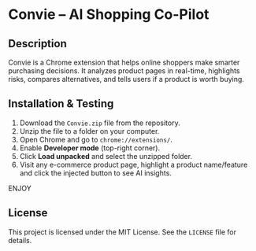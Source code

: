 # Convie – AI Shopping Co-Pilot

## Description
Convie is a Chrome extension that helps online shoppers make smarter purchasing decisions. It analyzes product pages in real-time, highlights risks, compares alternatives, and tells users if a product is worth buying.

## Installation & Testing

1. Download the `Convie.zip` file from the repository.
2. Unzip the file to a folder on your computer.
3. Open Chrome and go to `chrome://extensions/`.
4. Enable **Developer mode** (top-right corner).
5. Click **Load unpacked** and select the unzipped folder.
6. Visit any e-commerce product page, highlight a product name/feature and click the injected button to see AI insights.

ENJOY
## License
This project is licensed under the MIT License. See the `LICENSE` file for details.
